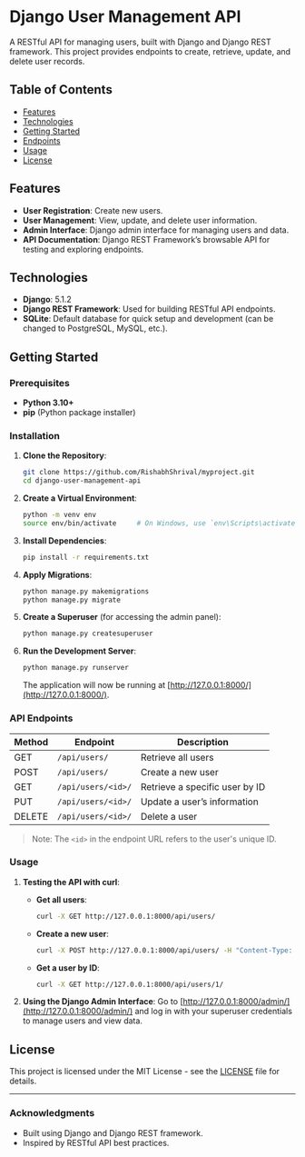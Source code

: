# Django User Management API

A RESTful API for managing users, built with Django and Django REST framework. This project provides endpoints to create, retrieve, update, and delete user records.

## Table of Contents

- [Features](#features)
- [Technologies](#technologies)
- [Getting Started](#getting-started)
- [Endpoints](#endpoints)
- [Usage](#usage)
- [License](#license)

## Features

- **User Registration**: Create new users.
- **User Management**: View, update, and delete user information.
- **Admin Interface**: Django admin interface for managing users and data.
- **API Documentation**: Django REST Framework’s browsable API for testing and exploring endpoints.

## Technologies

- **Django**: 5.1.2
- **Django REST Framework**: Used for building RESTful API endpoints.
- **SQLite**: Default database for quick setup and development (can be changed to PostgreSQL, MySQL, etc.).

## Getting Started

### Prerequisites

- **Python 3.10+**
- **pip** (Python package installer)

### Installation

1. **Clone the Repository**:

   ```bash
   git clone https://github.com/RishabhShrival/myproject.git
   cd django-user-management-api
   ```

2. **Create a Virtual Environment**:

   ```bash
   python -m venv env
   source env/bin/activate     # On Windows, use `env\Scripts\activate`
   ```

3. **Install Dependencies**:

   ```bash
   pip install -r requirements.txt
   ```

4. **Apply Migrations**:

   ```bash
   python manage.py makemigrations
   python manage.py migrate
   ```

5. **Create a Superuser** (for accessing the admin panel):

   ```bash
   python manage.py createsuperuser
   ```

6. **Run the Development Server**:

   ```bash
   python manage.py runserver
   ```

   The application will now be running at [http://127.0.0.1:8000/](http://127.0.0.1:8000/).

### API Endpoints

| Method | Endpoint           | Description                    |
| ------ | ------------------ | ------------------------------ |
| GET    | `/api/users/`      | Retrieve all users             |
| POST   | `/api/users/`      | Create a new user              |
| GET    | `/api/users/<id>/` | Retrieve a specific user by ID |
| PUT    | `/api/users/<id>/` | Update a user’s information    |
| DELETE | `/api/users/<id>/` | Delete a user                  |

> Note: The `<id>` in the endpoint URL refers to the user's unique ID.

### Usage

1. **Testing the API with curl**:

   - **Get all users**:

     ```bash
     curl -X GET http://127.0.0.1:8000/api/users/
     ```

   - **Create a new user**:

     ```bash
     curl -X POST http://127.0.0.1:8000/api/users/ -H "Content-Type: application/json" -d '{"username": "newuser", "email": "newuser@example.com", "password": "securepassword123"}'
     ```

   - **Get a user by ID**:
     ```bash
     curl -X GET http://127.0.0.1:8000/api/users/1/
     ```

2. **Using the Django Admin Interface**:
   Go to [http://127.0.0.1:8000/admin/](http://127.0.0.1:8000/admin/) and log in with your superuser credentials to manage users and view data.

## License

This project is licensed under the MIT License - see the [LICENSE](LICENSE) file for details.

---

### Acknowledgments

- Built using Django and Django REST framework.
- Inspired by RESTful API best practices.
